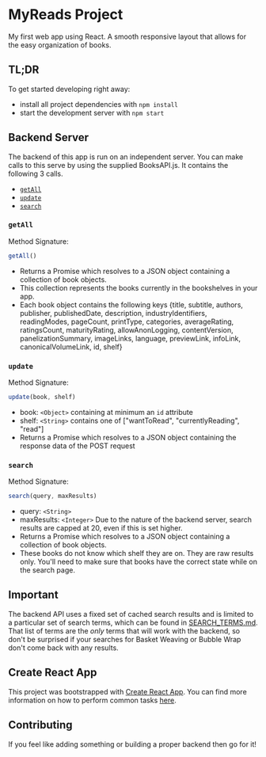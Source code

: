 # MyReads Project

My first web app using React.  A smooth responsive layout that allows for the easy organization of books.

## TL;DR

To get started developing right away:

* install all project dependencies with `npm install`
* start the development server with `npm start`

## Backend Server

The backend of this app is run on an independent server.  You can make calls to this serve by using the supplied BooksAPI.js.
It contains the following 3 calls.

* [`getAll`](#getall)
* [`update`](#update)
* [`search`](#search)

### `getAll`

Method Signature:

```js
getAll()
```

* Returns a Promise which resolves to a JSON object containing a collection of book objects.
* This collection represents the books currently in the bookshelves in your app.
* Each book object contains the following keys
{title, subtitle, authors, publisher, publishedDate, description, industryIdentifiers, readingModes, pageCount, printType, categories, averageRating, ratingsCount, maturityRating, allowAnonLogging, contentVersion, panelizationSummary, imageLinks, language, previewLink, infoLink, canonicalVolumeLink, id, shelf}


### `update`

Method Signature:

```js
update(book, shelf)
```

* book: `<Object>` containing at minimum an `id` attribute
* shelf: `<String>` contains one of ["wantToRead", "currentlyReading", "read"]  
* Returns a Promise which resolves to a JSON object containing the response data of the POST request

### `search`

Method Signature:

```js
search(query, maxResults)
```

* query: `<String>`
* maxResults: `<Integer>` Due to the nature of the backend server, search results are capped at 20, even if this is set higher.
* Returns a Promise which resolves to a JSON object containing a collection of book objects.
* These books do not know which shelf they are on. They are raw results only. You'll need to make sure that books have the correct state while on the search page.

## Important
The backend API uses a fixed set of cached search results and is limited to a particular set of search terms, which can be found in [SEARCH_TERMS.md](SEARCH_TERMS.md). That list of terms are the _only_ terms that will work with the backend, so don't be surprised if your searches for Basket Weaving or Bubble Wrap don't come back with any results.

## Create React App

This project was bootstrapped with [Create React App](https://github.com/facebookincubator/create-react-app). You can find more information on how to perform common tasks [here](https://github.com/facebookincubator/create-react-app/blob/master/packages/react-scripts/template/README.md).

## Contributing

If you feel like adding something or building a proper backend then go for it!
